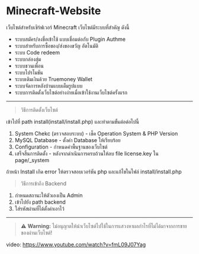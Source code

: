 # Minecraft-Website
เว็บไซต์สำหรับเซิร์ฟเวอร์ Minecraft 
เว็บไซต์มีระบบที่สำคัญ ดังนี้
- ระบบสมัคร/ลงชื่อเข้าใช้ แบบเชื่อมต่อกับ Plugin Authme
- ระบบสำหรับการซื้อของ/ส่งของขวัญ อัตโนมัติ
- ระบบ Code redeem
- ระบบกล่องสุ่ม
- ระบบชวนเพื่อน
- ระบบโปรโมชัน
- ระบบเติมเงินด้วย Truemoney Wallet
- ระบบจัดการหลังบ้านแบบเต็มรูปแบบ
- ระบบการติดตั้งเว็บไซต์อย่างง่ายเมื่อเข้าใช้งานเว็บไซต์ครั้งแรก

---

> วิธีการติดตั้งเว็บไซต์

เข้าไปที่ path install(install/install.php) และทำตามขั้นต่อต่อไปนี้
1. System Chekc (ตรวจสอบระบบ) - เช็ค Operation System & PHP Version
2. MySQL Database - ตั้งค่า Database ให้เรียบร้อย
3. Configuration - กำหนดค่าพื้นฐานของเว็บไซต์
4. เสร็จสิ้นการติดตั้ง - หลังจากดำเนินการครบถ้วนให้ลบ file license.key ใน page/_system

ถ้าหน้า Install เกิด error ให้ตรวจสอบเวอร์ชัน php และแก้ไขในไฟล์ install/install.php

> วิธีการเข้าถึง Backend
1. กำหนดสถานะให้ตัวเองเป็น Admin
2. เข้าไปยัง path backend
3. ใส่รหัสผ่านที่ได้ตั้งค่าเอาไว้

---

> ⚠️ **Warning:** ไม่อนุญาตให้นำเว็บไซต์ไปใช้ในการแสวงหาผลกำไรที่ไม่ได้มาจากการขายของผ่านเว็บไซต์!

video: https://www.youtube.com/watch?v=fmL09J07Yag
